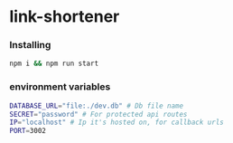 # link-shortener

### Installing
```bash
npm i && npm run start
```

### environment variables
```bash
DATABASE_URL="file:./dev.db" # Db file name
SECRET="password" # For protected api routes
IP="localhost" # Ip it's hosted on, for callback urls
PORT=3002
```
